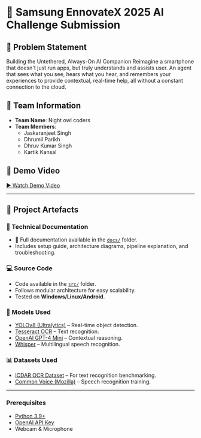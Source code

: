 # 🚀 Samsung EnnovateX 2025 AI Challenge Submission

## 📌 Problem Statement
Building the Untethered, Always-On AI Companion
Reimagine a smartphone that doesn't just run apps, but truly understands and assists user. An agent that sees what you see, hears what you hear, and remembers your experiences to provide contextual, real-time help, all without a constant connection to the cloud.

## 👥 Team Information
- **Team Name**: Night owl coders
- **Team Members**:  
  - Jaskaranjeet Singh
  - Dhrumil Parikh 
  - Dhruv Kumar Singh 
  - Kartik Kansal  

## 🎥 Demo Video
[▶️ Watch Demo Video](https://drive.google.com/file/d/1DvL1lUAkOfF4Xy3L3karB60UWo-Dh6Ez/view?usp=sharing)  

---

## 📂 Project Artefacts

### 📘 Technical Documentation
- 📄 Full documentation available in the [`docs/`](./docs) folder.  
- Includes setup guide, architecture diagrams, pipeline explanation, and troubleshooting.  

### 💻 Source Code
- Code available in the [`src/`](./src) folder.  
- Follows modular architecture for easy scalability.  
- Tested on **Windows/Linux/Android**.  

### 🧠 Models Used
- [YOLOv8 (Ultralytics)](https://huggingface.co/ultralytics) – Real-time object detection.  
- [Tesseract OCR](https://github.com/tesseract-ocr/tesseract) – Text recognition.  
- [OpenAI GPT-4 Mini](https://platform.openai.com/) – Contextual reasoning.  
- [Whisper](https://huggingface.co/openai/whisper) – Multilingual speech recognition.  


### 📊 Datasets Used
- [ICDAR OCR Dataset](https://rrc.cvc.uab.es/) – For text recognition benchmarking.  
- [Common Voice (Mozilla)](https://commonvoice.mozilla.org/en/datasets) – Speech recognition training.  



---

### Prerequisites
- [Python 3.9+](https://www.python.org/downloads/)  
- [OpenAI API Key](https://platform.openai.com/account/api-keys)  
- Webcam & Microphone  

